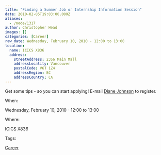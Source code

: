 ```yaml
---
title: "Finding a Summer Job or Internship Information Session"
date: 2010-02-05T19:03:00.000Z
aliases:
  - /node/1317
author: Christopher Head
images: []
categories: [Career]
raw_date: Wednesday, February 10, 2010 - 12:00 to 13:00
location:
  name: ICICS X836
  address:
    streetAddress: 2366 Main Mall
    addressLocality: Vancouver
    postalCode: V6T 1Z4
    addressRegion: BC
    addressCountry: CA
---
```


Get some tips - so you can start applying! E-mail [Diane Johnson](/cdn-cgi/l/email-protection#3e5a575f505b5451567e5d4d104b5c5d105d5f) to register.

When: 

Wednesday, February 10, 2010 - 12:00 to 13:00

Where: 

ICICS X836

Tags: 

[Career](/career)
